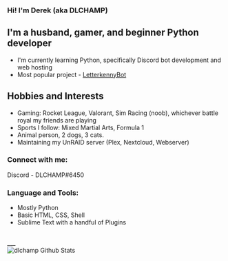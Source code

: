 ### Hi!  I'm Derek (aka DLCHAMP)

## I'm a husband, gamer, and beginner Python developer
- I'm currently learning Python, specifically Discord bot development and web hosting
- Most popular project - [LetterkennyBot](https://github.com/dlchamp/LetterkennyBot)


## Hobbies and Interests
- Gaming: Rocket League, Valorant, Sim Racing (noob), whichever battle royal my friends are playing
- Sports I follow: Mixed Martial Arts, Formula 1
- Animal person, 2 dogs, 3 cats.
- Maintaining my UnRAID server (Plex, Nextcloud, Webserver)


### Connect with me:
Discord - DLCHAMP#6450

### Language and Tools:
- Mostly Python
- Basic HTML, CSS, Shell
- Sublime Text with a handful of Plugins

<br>
___
<br>
<img align="left" alt="dlchamp Github Stats" src="https://github-readme-stats.vercel.app/api?username=dlchamp&show_icons=true&hide_border=true" />
